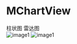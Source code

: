 # MChartView
柱状图 雷达图<br/>
![image1](https://github.com/mrzzzzzz/MChartView/raw/master/image1.jpeg)
![image1](https://github.com/mrzzzzzz/MChartView/raw/master/image2.jpeg)
